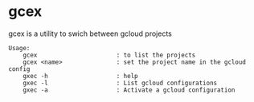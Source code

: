 # gcex
gcex is a utility to swich between gcloud projects

```
Usage:
    gcex                      : to list the projects
    gcex <name>               : set the project name in the gcloud config
    gxec -h                   : help
    gxec -l                   : List gcloud configurations
    gxec -a                   : Activate a gcloud configuration
```

